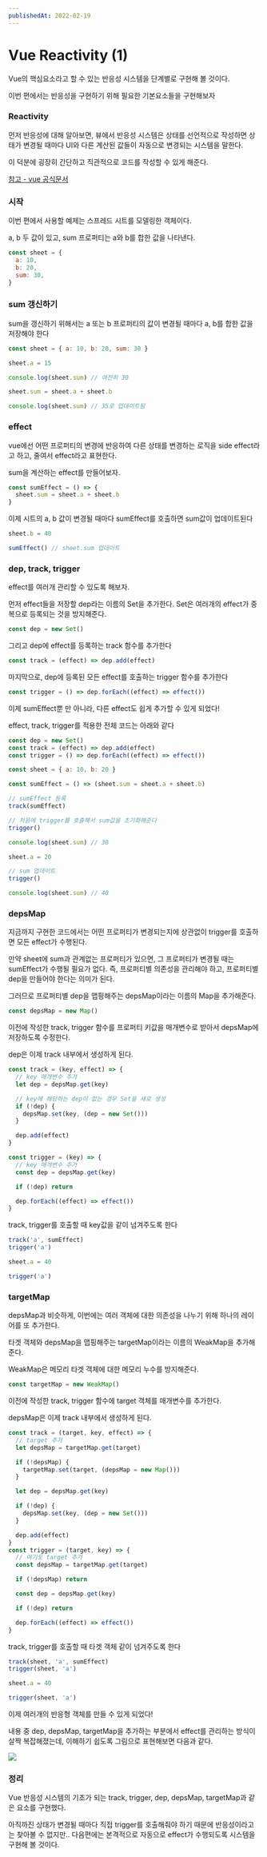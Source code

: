 ```yaml
---
publishedAt: 2022-02-19
---
```


# Vue Reactivity (1)

Vue의 핵심요소라고 할 수 있는 반응성 시스템을 단계별로 구현해 볼 것이다.

이번 편에서는 반응성을 구현하기 위해 필요한 기본요소들을 구현해보자

### Reactivity

먼저 반응성에 대해 알아보면, 뷰에서 반응성 시스템은 상태를 선언적으로 작성하면 상태가 변경될 때마다 UI와 다른 계산된 값들이 자동으로 변경되는 시스템을 말한다.

이 덕분에 굉장히 간단하고 직관적으로 코드를 작성할 수 있게 해준다.

[참고 - vue 공식문서](https://vuejs.org/guide/extras/reactivity-in-depth.html)

### 시작

이번 편에서 사용할 예제는 스프레드 시트를 모델링한 객체이다.

a, b 두 값이 있고, sum 프로퍼티는 a와 b를 합한 값을 나타낸다.

```jsx
const sheet = {
  a: 10,
  b: 20,
  sum: 30,
}
```

### sum 갱신하기

sum을 갱신하기 위해서는 a 또는 b 프로퍼티의 값이 변경될 때마다 a, b를 합한 값을 저장해야 한다

```jsx
const sheet = { a: 10, b: 20, sum: 30 }

sheet.a = 15

console.log(sheet.sum) // 여전히 30

sheet.sum = sheet.a + sheet.b

console.log(sheet.sum) // 35로 업데이트됨
```

### effect

vue에선 어떤 프로퍼티의 변경에 반응하여 다른 상태를 변경하는 로직을 side effect라고 하고, 줄여서 effect라고 표현한다.

sum을 계산하는 effect를 만들어보자.

```jsx
const sumEffect = () => {
  sheet.sum = sheet.a + sheet.b
}
```

이제 시트의 a, b 값이 변경될 때마다 sumEffect를 호출하면 sum값이 업데이트된다

```jsx
sheet.b = 40

sumEffect() // sheet.sum 업데이트
```

### dep, track, trigger

effect를 여러개 관리할 수 있도록 해보자.

먼저 effect들을 저장할 dep라는 이름의 Set을 추가한다.
Set은 여러개의 effect가 중복으로 등록되는 것을 방지해준다.

```jsx
const dep = new Set()
```

그리고 dep에 effect를 등록하는 track 함수를 추가한다

```jsx
const track = (effect) => dep.add(effect)
```

마지막으로, dep에 등록된 모든 effect를 호출하는 trigger 함수를 추가한다

```jsx
const trigger = () => dep.forEach((effect) => effect())
```

이제 sumEffect뿐 만 아니라, 다른 effect도 쉽게 추가할 수 있게 되었다!

effect, track, trigger를 적용한 전체 코드는 아래와 같다

```jsx
const dep = new Set()
const track = (effect) => dep.add(effect)
const trigger = () => dep.forEach((effect) => effect())

const sheet = { a: 10, b: 20 }

const sumEffect = () => (sheet.sum = sheet.a + sheet.b)

// sumEffect 등록
track(sumEffect)

// 처음에 trigger를 호출해서 sum값을 초기화해준다
trigger()

console.log(sheet.sum) // 30

sheet.a = 20

// sum 업데이트
trigger()

console.log(sheet.sum) // 40
```

### depsMap

지금까지 구현한 코드에서는 어떤 프로퍼티가 변경되는지에 상관없이 trigger를 호출하면 모든 effect가 수행된다.

만약 sheet에 sum과 관계없는 프로퍼티가 있으면, 그 프로퍼티가 변경될 때는 sumEffect가 수행될 필요가 없다. 즉, 프로퍼티별 의존성을 관리해야 하고, 프로퍼티별 dep을 만들어야 한다는 의미가 된다.

그러므로 프로퍼티별 dep을 맵핑해주는 depsMap이라는 이름의 Map을 추가해준다.

```jsx
const depsMap = new Map()
```

이전에 작성한 track, trigger 함수를 프로퍼티 키값을 매개변수로 받아서 depsMap에 저장하도록 수정한다.

dep은 이제 track 내부에서 생성하게 된다.

```jsx
const track = (key, effect) => {
  // key 매개변수 추가
  let dep = depsMap.get(key)

  // key에 해당하는 dep이 없는 경우 Set을 새로 생성
  if (!dep) {
    depsMap.set(key, (dep = new Set()))
  }

  dep.add(effect)
}

const trigger = (key) => {
  // key 매개변수 추가
  const dep = depsMap.get(key)

  if (!dep) return

  dep.forEach((effect) => effect())
}
```

track, trigger를 호출할 때 key값을 같이 넘겨주도록 한다

```jsx
track('a', sumEffect)
trigger('a')

sheet.a = 40

trigger('a')
```

### targetMap

depsMap과 비슷하게, 이번에는 여러 객체에 대한 의존성을 나누기 위해 하나의 레이어를 또 추가한다.

타겟 객체와 depsMap을 맵핑해주는 targetMap이라는 이름의 WeakMap을 추가해준다.

WeakMap은 메모리 타겟 객체에 대한 메모리 누수를 방지해준다.

```jsx
const targetMap = new WeakMap()
```

이전에 작성한 track, trigger 함수에 target 객체를 매개변수를 추가한다.

depsMap은 이제 track 내부에서 생성하게 된다.

```jsx
const track = (target, key, effect) => {
  // target 추가
  let depsMap = targetMap.get(target)

  if (!depsMap) {
    targetMap.set(target, (depsMap = new Map()))
  }

  let dep = depsMap.get(key)

  if (!dep) {
    depsMap.set(key, (dep = new Set()))
  }

  dep.add(effect)
}
const trigger = (target, key) => {
  // 여기도 target 추가
  const depsMap = targetMap.get(target)

  if (!depsMap) return

  const dep = depsMap.get(key)

  if (!dep) return

  dep.forEach((effect) => effect())
}
```

track, trigger를 호출할 때 타겟 객체 같이 넘겨주도록 한다

```jsx
track(sheet, 'a', sumEffect)
trigger(sheet, 'a')

sheet.a = 40

trigger(sheet, 'a')
```

이제 여러개의 반응형 객체를 만들 수 있게 되었다!

내용 중 dep, depsMap, targetMap을 추가하는 부분에서 effect를 관리하는 방식이 살짝 복잡해졌는데, 이해하기 쉽도록 그림으로 표현해보면 다음과 같다.

![](https://images.velog.io/images/shroad1802/post/eda4ffec-8d40-4e7b-b624-626e913ef875/image.png)

### 정리

Vue 반응성 시스템의 기초가 되는 track, trigger, dep, depsMap, targetMap과 같은 요소를 구현했다.

아직까진 상태가 변경될 때마다 직접 trigger를 호출해줘야 하기 때문에 반응성이라고는 찾아볼 수 없지만..
다음편에는 본격적으로 자동으로 effect가 수행되도록 시스템을 구현해 볼 것이다.
